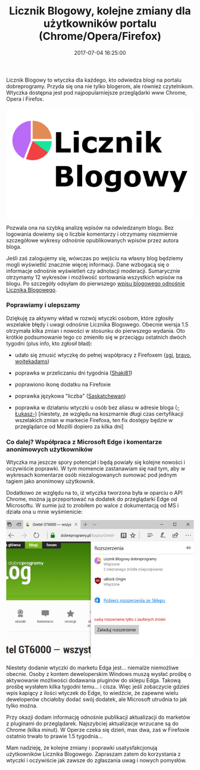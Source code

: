 ﻿---
layout:     post
title:      Licznik Blogowy, kolejne zmiany dla użytkowników portalu (Chrome/Opera/Firefox)
date:       2017-07-04 16:25:00
summary:    Licznik Blogowy to wtyczka dla każdego, kto odwiedza blogi na portalu dobreprogramy. Przyda się ona nie tylko blogerom, ale również czytelnikom. Wtyczka dostępna jest pod najpopularniejsze przeglądarki www Chrome, Opera i Firefox.Pozwala ona na szybką analizę wpisów na odwiedzanym blogu. Bez logowan...
categories: oprogramowanie internet programowanie
---



Licznik Blogowy to wtyczka dla każdego, kto odwiedza blogi na portalu dobreprogramy. Przyda się ona nie tylko blogerom, ale również czytelnikom. Wtyczka dostępna jest pod najpopularniejsze przeglądarki www Chrome, Opera i Firefox.



![desk](https://raw.githubusercontent.com/djfoxer/djfoxer.github.io/master/_img/2017-7-4-_2_/g_-_608x405_-_-_81944x20170701154016_0.png)



Pozwala ona na szybką analizę wpisów na odwiedzanym blogu. Bez logowania dowiemy się o liczbie komentarzy i otrzymamy niezmiernie szczegółowe wykresy odnośnie opublikowanych wpisów przez autora bloga. 

Jeśli zaś zalogujemy się, wówczas  po wejściu na własny blog będziemy mogli wyświetlić znacznie więcej informacji. Dane wzbogacą się o informacje odnośnie wyświetleń czy adnotacji moderacji. Sumarycznie otrzymamy 12 wykresów i możliwość sortowania wszystkich wpisów na blogu. Po szczegóły odsyłam do pierwszego [wpisu blogowego odnośnie Licznika Blogowego](https://www.dobreprogramy.pl/djfoxer/Licznik-Blogowy-2017-niezbednik-blogera-ChromeOperaFirefox,81509.html). 



### Poprawiamy i ulepszamy

 
Dziękuję za aktywny wkład w rozwój wtyczki osobom, które zgłosiły wszelakie błędy i uwagi odnośnie Licznika Blogowego. Obecnie wersja 1.5 otrzymała kilka zmian i nowości w stosunku do pierwszego wydania. Oto krótkie podsumowanie tego co zmieniło się w przeciągu ostatnich dwóch tygodni (plus info, kto zgłosił bład):



  * udało się zmusić wtyczkę do pełnej współpracy z Firefoxem ([sgj](https://www.dobreprogramy.pl/sgj), [bravo](https://www.dobreprogramy.pl/bravo), [wojtekadams](https://www.dobreprogramy.pl/wojtekadams))


  * poprawka w przeliczaniu dni tygodnia ([Shaki81](https://www.dobreprogramy.pl/Shaki81))


  * poprawiono ikonę dodatku na Firefoxie


  * poprawka językowa &quot;liczba&quot; ([Saskatchewan](https://www.dobreprogramy.pl/Saskatchewan))


  * poprawka w działaniu wtyczki u osób bez aliasu w adresie bloga ([-Łukasz-](https://www.dobreprogramy.pl/221091,Lukasz,Uzytkownik.html)) [niestety, ze względu na koszmarnie długi czas certyfikacji wszelakich zmian w markecie Firefoxa, ten fix dostępy będzie w przeglądarce od Mozilli dopiero za kilka dni]





### Co dalej? Współpraca z Microsoft Edge i komentarze anonimowych użytkowników


Wtyczka ma jeszcze spory potencjał i będą powiały się kolejne nowości i oczywiście poprawki. W tym momencie zastanawiam się nad tym, aby w wykresach komentarze osób niezalogowanych sumować pod jednym tagiem jako anonimowy użytkownik.

Dodatkowo ze względu na to, iż wtyczka tworzona była w oparciu o API Chrome, można ją przeportować na dodatek do przeglądarki Edge od Microsoftu. W sumie już to zrobiłem po walce z dokumentacją od MS i działa ona u mnie wyśmienicie:



![desk](https://raw.githubusercontent.com/djfoxer/djfoxer.github.io/master/_img/2017-7-4-_2_/g_-_608x405_-_-_81944x20170701155907_0.PNG)



Niestety dodanie wtyczki do marketu Edga jest... niemalże niemożliwe obecnie. Osoby z kontem deweloperskim Windows muszą wysłać prośbę o aktywowanie możliwości dodawania pluginów do sklepu Edga. Takową prośbę wysłałem kilka tygodni temu... i cisza. Więc jeśli zobaczycie gdzieś wpis kapiący z ilości wtyczek do Edge, to wiedźcie, że zapewne wielu deweloperów chciałoby dodać swój dodatek, ale Microsoft utrudnia to jak tylko można.

Przy okazji dodam informację odnośnie publikacji aktualizacji do marketów z pluginami  do przeglądarek. Najszybciej aktualizacje wrzucane są do Chrome (kilka minut). W Operze czeka się dzień, max dwa, zaś w Firefoxie ostatnio trwało to prawie 1.5 tygodnia...

Mam nadzieję, że kolejne zmiany i poprawki usatysfakcjonują użytkowników Licznika Blogowego. Zapraszam zatem do korzystania z wtyczki i oczywiście jak zawsze do zgłaszania uwag i nowych pomysłów. 